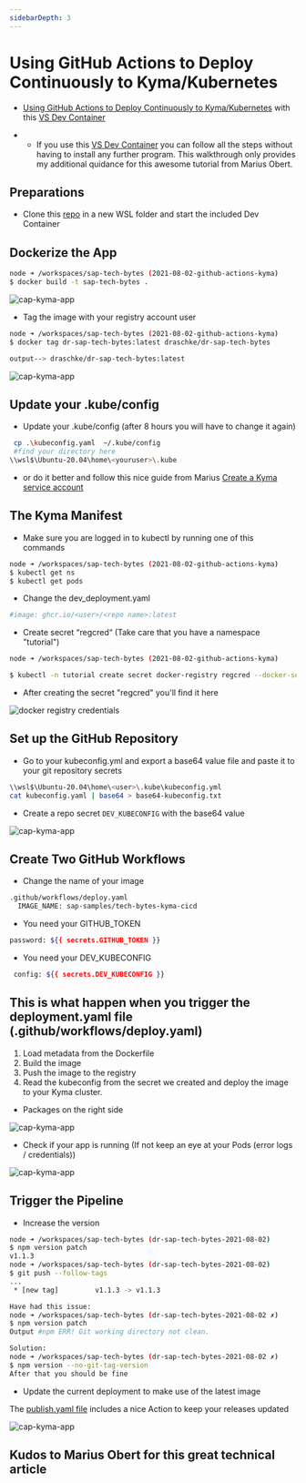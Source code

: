 ```yaml
---
sidebarDepth: 3
---
```


# Using GitHub Actions to Deploy Continuously to Kyma/Kubernetes

- [Using GitHub Actions to Deploy Continuously to Kyma/Kubernetes](https://blogs.sap.com/2021/08/02/sap-tech-bytes-using-github-actions-to-deploy-continuously-to-kyma-kubernetes/?source=social-Global-sap-developers-LINKEDIN_COMPANY-MarketingCampaign-Developers-Business+Technology+Platform+Umbrella-spr-5262938156&campaigncode=CRM-XB21-MKT-DGEALL) with this [VS Dev Container](https://github.com/draschke/dr-sap-tech-bytes-2021-08-02/blob/b108204e237e3c48998ab65a20cc5026afe36b9c/.devcontainer)

- - If you use this [VS Dev Container](https://github.com/draschke/dr-sap-tech-bytes-2021-08-02/blob/b108204e237e3c48998ab65a20cc5026afe36b9c/.devcontainer) you can follow all the steps without having to install any further program. This walkthrough only provides my additional quidance for this awesome tutorial from Marius Obert.

## Preparations

- Clone this [repo](https://github.com/draschke/dr-sap-tech-bytes-2021-08-02.git) in a new WSL folder and start the included Dev Container

## Dockerize the App

```bash
node ➜ /workspaces/sap-tech-bytes (2021-08-02-github-actions-kyma)
$ docker build -t sap-tech-bytes .
```

![cap-kyma-app](../../images/sap-tech-byte/4-build-the-image.png)

- Tag the image with your registry account user

```bash
node ➜ /workspaces/sap-tech-bytes (2021-08-02-github-actions-kyma) 
$ docker tag dr-sap-tech-bytes:latest draschke/dr-sap-tech-bytes

output--> draschke/dr-sap-tech-bytes:latest
```

![cap-kyma-app](../../images/sap-tech-byte/5-tag-image.png)

## Update your .kube/config

- Update your .kube/config (after 8 hours you will have to change it again)

```bash
 cp .\kubeconfig.yaml  ~/.kube/config
 #find your directory here
\\wsl$\Ubuntu-20.04\home\<youruser>\.kube
```

- or do it better and follow this nice guide from Marius [Create a Kyma service account](https://developers.sap.com/tutorials/kyma-create-service-account.html)

## The Kyma Manifest

- Make sure you are logged in to kubectl by running one of this commands

```bash
node ➜ /workspaces/sap-tech-bytes (2021-08-02-github-actions-kyma)
$ kubectl get ns
$ kubectl get pods
```

- Change the dev_deployment.yaml
  
```bash
#image: ghcr.io/<user>/<repo name>:latest
```

- Create secret “regcred“ (Take care that you have a namespace "tutorial")
  
```bash
node ➜ /workspaces/sap-tech-bytes (2021-08-02-github-actions-kyma)

$ kubectl -n tutorial create secret docker-registry regcred --docker-server=https://ghcr.io  --docker-username=<github user>  --docker-password=<github personal access token>
```

- After creating the secret "regcred" you'll find it here

![docker registry credentials](../../images/sap-tech-byte/5-regcred.png)

## Set up the GitHub Repository

- Go to your kubeconfig.yml and export a base64 value file and paste it to your git repository secrets

```bash
\\wsl$\Ubuntu-20.04\home\<user>\.kube\kubeconfig.yml
cat kubeconfig.yaml | base64 > base64-kubeconfig.txt
```

- Create a repo secret ``DEV_KUBECONFIG``  with the base64 value

![cap-kyma-app](../../images/sap-tech-byte/7-secrets.png)

## Create Two GitHub Workflows

- Change the name of your image

```bash
.github/workflows/deploy.yaml
  IMAGE_NAME: sap-samples/tech-bytes-kyma-cicd
```

- You need your GITHUB_TOKEN

```bash
password: ${{ secrets.GITHUB_TOKEN }}
```

- You need your DEV_KUBECONFIG

```bash
 config: ${{ secrets.DEV_KUBECONFIG }}
```

## This is what happen when you trigger the deployment.yaml file (.github/workflows/deploy.yaml)

  1. Load metadata from the Dockerfile
  2. Build the image
  3. Push the image to the registry
  4. Read the kubeconfig from the secret we created and deploy the image to your Kyma cluster.

- Packages on the right side

![cap-kyma-app](../../images/sap-tech-byte/8-package-created.png)

- Check if your app is running (If not keep an eye at your Pods (error logs / credentials))

![cap-kyma-app](../../images/sap-tech-byte/11-Hello-SAP-Tech-Bytes.png)

## Trigger the Pipeline

- Increase the version

```bash
node ➜ /workspaces/sap-tech-bytes (dr-sap-tech-bytes-2021-08-02) 
$ npm version patch
v1.1.3 
node ➜ /workspaces/sap-tech-bytes (dr-sap-tech-bytes-2021-08-02) 
$ git push --follow-tags
...
 * [new tag]         v1.1.3 -> v1.1.3
```

```bash
Have had this issue: 
node ➜ /workspaces/sap-tech-bytes (dr-sap-tech-bytes-2021-08-02 ✗) 
$ npm version patch 
Output #npm ERR! Git working directory not clean.
```

```bash
Solution:
node ➜ /workspaces/sap-tech-bytes (dr-sap-tech-bytes-2021-08-02 ✗) 
$ npm version --no-git-tag-version
After that you should be fine
```

- Update the current deployment to make use of the latest image

The [publish.yaml file](https://github.com/draschke/dr-sap-tech-bytes-2021-08-02/blob/85a1177577c438b1e23d7a7b96ab5e34eb3638b7/.github/workflows/publish.yaml) includes a nice Action to keep your releases updated

![cap-kyma-app](../../images/sap-tech-byte/12-release.png)

## Kudos to Marius Obert for this great technical article
